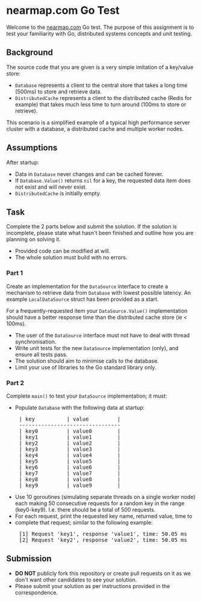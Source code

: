 # nearmap.com Go Test

Welcome to the [nearmap.com](nearmap.com) Go test. The purpose of this
assignment is to test your familiarity with Go, distributed systems concepts and
unit testing.

## Background

The source code that you are given is a very simple imitation of a key/value
store:

* `Database` represents a client to the central store that takes a long time
  (500ms) to store and retrieve data.
* `DistributedCache` represents a client to the distributed cache (Redis for
  example) that takes much less time to turn around (100ms to store or retrieve).

This scenario is a simplified example of a typical high performance server
cluster with a database, a distributed cache and multiple worker nodes.

## Assumptions

After startup:

* Data in `Database` never changes and can be cached forever.
* If `Database.Value()` returns `nil` for a key, the requested data item does
  not exist and will never exist.
* `DistributedCache` is initially empty.

## Task

Complete the 2 parts below and submit the solution.
If the solution is incomplete, please state what hasn't been finished and
outline how you are planning on solving it.

* Provided code can be modified at will.
* The whole solution must build with no errors.

### Part 1

Create an implementation for the `DataSource` interface to create a mechanism to
retrieve data from `Database` with lowest possible latency. An example
`LocalDataSource` struct has been provided as a start.

For a frequently-requested item your `DataSource.Value()` implementation should
have a better response time than the distributed cache store (ie < 100ms).

* The user of the `DataSource` interface must not have to deal with thread
  synchronisation.
* Write unit tests for the new `DataSource` implementation (only), and ensure
  all tests pass.
* The solution should aim to minimise calls to the database.
* Limit your use of libraries to the Go standard library only.

### Part 2

Complete `main()` to test your `DataSource` implementation; it must:

* Populate `Database` with the following data at startup:
<pre>
    | key          | value         |
    --------------------------------
    | key0         | value0        |
    | key1         | value1        |
    | key2         | value2        |
    | key3         | value3        |
    | key4         | value4        |
    | key5         | value5        |
    | key6         | value6        |
    | key7         | value7        |
    | key8         | value8        |
    | key9         | value9        |
</pre>
* Use 10 goroutines (simulating separate threads on a single worker node) each
  making 50 consecutive requests for a random key in the range (key0-key9).
  I.e. there should be a total of 500 requests.
* For each request, print the requested key name, returned value, time to
* complete that request; similar to the following example:
<pre>
    [1] Request 'key1', response 'value1', time: 50.05 ms
    [2] Request 'key2', response 'value2', time: 50.05 ms
</pre>

## Submission

* **DO NOT** publicly fork this repository or create pull requests on it as we
  don't want other candidates to see your solution.
* Please submit your solution as per instructions provided in the correspondence.
